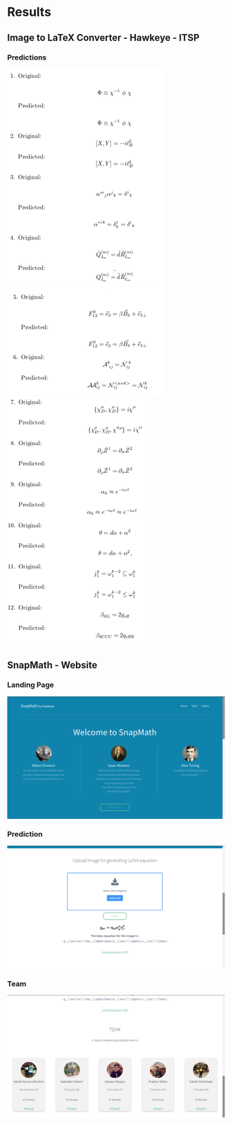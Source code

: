 # Results
## Image to LaTeX Converter - Hawkeye - ITSP

### Predictions
![prediction1](https://github.com/hawkeye-ITSP/results/blob/master/prediction1.png)
<br>
![prediction2](https://github.com/hawkeye-ITSP/results/blob/master/prediction2.png)
<br>
![prediction3](https://github.com/hawkeye-ITSP/results/blob/master/prediction3.png)


## SnapMath - Website
### Landing Page
![Homepage](https://github.com/hawkeye-ITSP/results/blob/master/webpage/homepage.png)

### Prediction
![Predicton](https://github.com/hawkeye-ITSP/results/blob/master/webpage/prediction.png)

### Team
![Team](https://github.com/hawkeye-ITSP/results/blob/master/webpage/team.png)
